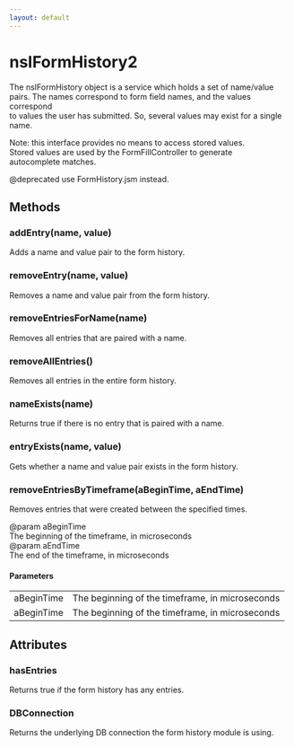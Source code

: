 ```yaml
---
layout: default
---
```


# nsIFormHistory2 #
  
The nsIFormHistory object is a service which holds a set of name/value  
pairs.  The names correspond to form field names, and the values correspond  
to values the user has submitted.  So, several values may exist for a single  
name.  
  
Note: this interface provides no means to access stored values.  
Stored values are used by the FormFillController to generate  
autocomplete matches.  
  
@deprecated use FormHistory.jsm instead.  
  

## Methods ##

### addEntry(name, value) ###
  
Adds a name and value pair to the form history.  
  

### removeEntry(name, value) ###
  
Removes a name and value pair from the form history.  
  

### removeEntriesForName(name) ###
  
Removes all entries that are paired with a name.  
  

### removeAllEntries() ###
  
Removes all entries in the entire form history.  
  

### nameExists(name) ###
  
Returns true if there is no entry that is paired with a name.  
  

### entryExists(name, value) ###
  
Gets whether a name and value pair exists in the form history.  
  

### removeEntriesByTimeframe(aBeginTime, aEndTime) ###
  
Removes entries that were created between the specified times.  
  
@param aBeginTime  
       The beginning of the timeframe, in microseconds  
@param aEndTime  
       The end of the timeframe, in microseconds  
  

#### Parameters ####

<table>

<tr>
<td>aBeginTime</td>
<td>       The beginning of the timeframe, in microseconds  
</td>
</tr>

<tr>
<td>aBeginTime</td>
<td>       The beginning of the timeframe, in microseconds  
</td>
</tr>

</table>

## Attributes ##

### hasEntries ###
  
Returns true if the form history has any entries.  
  

### DBConnection ###
  
Returns the underlying DB connection the form history module is using.  
  
